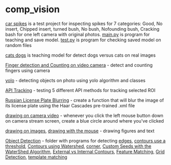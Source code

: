 # comp_vision

[car spikes](https://github.com/mufteevir/comp_vision/tree/master/car%20spikes) is a test project for inspecting spikes for 7 categories: Good, No insert, Chipped insert, turned bush,
No bush, Nofounding bush, Cracking bash for one left camera with original photos. [main.py](https://github.com/mufteevir/comp_vision/blob/master/car%20spikes/main.py) is program for teaching and save model. [test.py](https://github.com/mufteevir/comp_vision/blob/master/car%20spikes/test.py) is program for checking saved model on random files

[cats dogs](https://github.com/mufteevir/comp_vision/tree/master/cats%20dogs) is teaching model for detect dogs versus cats on real images

[Finger detection and Counting on video camera](https://github.com/mufteevir/comp_vision/blob/master/Finger%20Detection%20and%20Counting.py) - detect and counting fingers using camera

[yolo](https://github.com/mufteevir/comp_vision/blob/master/YOLO%20object%20Detection/yolo.py) - detecting objects on photo using yolo algorithm and classes

[API Tracking](https://github.com/mufteevir/comp_vision/blob/master/opencv%20learn/API%20Tracking.py) - testing 5 different API methods for tracking selected ROI

[Russian License Plate Blurring](https://github.com/mufteevir/comp_vision/blob/master/opencv%20learn/Russian%20License%20Plate%20Blurring.py) - create a
function that will blur the image of its license plate using the Haar Cascades pre-trained .xml file

[drawing on camera video](https://github.com/mufteevir/comp_vision/blob/master/opencv%20learn/drawing%20on%20camera%20video.py) - whenever you click the left mouse button down on camera stream screen, create a blue circle around where you've clicked

[drawing on images](https://github.com/mufteevir/comp_vision/blob/master/opencv%20learn/drawing%20on%20images.py), [drawing with the mouse](https://github.com/mufteevir/comp_vision/blob/master/opencv%20learn/drawing%20with%20the%20mouse.py) - drawing figures and text

[Object Detection](https://github.com/mufteevir/comp_vision/tree/master/opencv%20learn/Object%20Detection) - folder with programs for detecting [edges](https://github.com/mufteevir/comp_vision/blob/master/opencv%20learn/Object%20Detection/Canny%20Edge%20Detection.py), [contours use a threshold](https://github.com/mufteevir/comp_vision/blob/master/opencv%20learn/Object%20Detection/Contours%20Around%20the%20Coins%20naive.py), [Contours using Watershed](https://github.com/mufteevir/comp_vision/blob/master/opencv%20learn/Object%20Detection/Contours%20around%20coins%20Watershed%20alg.py), [corner](https://github.com/mufteevir/comp_vision/blob/master/opencv%20learn/Object%20Detection/Corner%20Detection.py), [Custom Seeds with the WaterShed Algorithm](https://github.com/mufteevir/comp_vision/blob/master/opencv%20learn/Object%20Detection/Custom%20Seeds%20with%20the%20WaterShed%20Algorithm.py), [External vs Internal Contours](https://github.com/mufteevir/comp_vision/blob/master/opencv%20learn/Object%20Detection/External%20vs%20Internal%20Contours.py), [Feature Matching](https://github.com/mufteevir/comp_vision/blob/master/opencv%20learn/Object%20Detection/Feature%20Matching.py), [Grid Detection](https://github.com/mufteevir/comp_vision/blob/master/opencv%20learn/Object%20Detection/Grid%20Detection.py), [template matching](https://github.com/mufteevir/comp_vision/blob/master/opencv%20learn/Object%20Detection/template%20matching.py)
